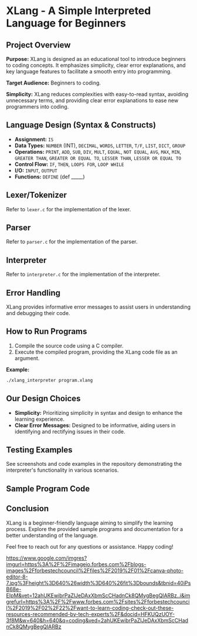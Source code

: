 # XLang - A Simple Interpreted Language for Beginners

## Project Overview

**Purpose:** XLang is designed as an educational tool to introduce beginners to coding concepts. It emphasizes simplicity, clear error explanations, and key language features to facilitate a smooth entry into programming.

**Target Audience:** Beginners to coding.

**Simplicity:** XLang reduces complexities with easy-to-read syntax, avoiding unnecessary terms, and providing clear error explanations to ease new programmers into coding.

## Language Design (Syntax & Constructs)

- **Assignment:** `IS`
- **Data Types:** `NUMBER` (INT), `DECIMAL`, `WORDS`, `LETTER`, `T/F`, `LIST`, `DICT`, `GROUP`
- **Operations:** `PRINT`, `ADD`, `SUB`, `DIV`, `MULT`, `EQUAL`, `NOT EQUAL`, `AVG`, `MAX`, `MIN`, `GREATER THAN`, `GREATER OR EQUAL TO`, `LESSER THAN`, `LESSER OR EQUAL TO`
- **Control Flow:** `IF`, `THEN`, `LOOPS FOR`, `LOOP WHILE`
- **I/O:** `INPUT`, `OUTPUT`
- **Functions:** `DEFINE` (def _____)

## Lexer/Tokenizer

Refer to `lexer.c` for the implementation of the lexer.

## Parser

Refer to `parser.c` for the implementation of the parser.

## Interpreter

Refer to `interpreter.c` for the implementation of the interpreter.

## Error Handling

XLang provides informative error messages to assist users in understanding and debugging their code.

## How to Run Programs

1. Compile the source code using a C compiler.
2. Execute the compiled program, providing the XLang code file as an argument.

**Example:**
```bash
./xlang_interpreter program.xlang
```

## Our Design Choices

- **Simplicity:** Prioritizing simplicity in syntax and design to enhance the learning experience.
- **Clear Error Messages:** Designed to be informative, aiding users in identifying and rectifying issues in their code.

## Testing Examples

See screenshots and code examples in the repository demonstrating the interpreter's functionality in various scenarios.

## Sample Program Code



## Conclusion

XLang is a beginner-friendly language aiming to simplify the learning process. Explore the provided sample programs and documentation for a better understanding of the language.

Feel free to reach out for any questions or assistance. Happy coding!


https://www.google.com/imgres?imgurl=https%3A%2F%2Fimageio.forbes.com%2Fblogs-images%2Fforbestechcouncil%2Ffiles%2F2019%2F01%2Fcanva-photo-editor-8-7.jpg%3Fheight%3D640%26width%3D640%26fit%3Dbounds&tbnid=40iPsB68e-EIpM&vet=12ahUKEwibrPaZlJeDAxXbmScCHadnCk8QMygBegQIARBz..i&imgrefurl=https%3A%2F%2Fwww.forbes.com%2Fsites%2Fforbestechcouncil%2F2019%2F02%2F22%2Fwant-to-learn-coding-check-out-these-resources-recommended-by-tech-experts%2F&docid=HFKUQzUOY-3f8M&w=640&h=640&q=coding&ved=2ahUKEwibrPaZlJeDAxXbmScCHadnCk8QMygBegQIARBz
